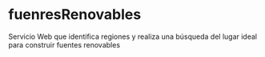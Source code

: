 # fuenresRenovables
Servicio Web que identifica regiones y realiza una búsqueda del lugar ideal para construir fuentes renovables 
